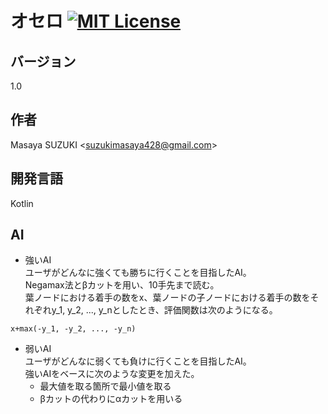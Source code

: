 # オセロ [![MIT License](https://img.shields.io/badge/license-MIT-blue.svg?style=flat)](LICENSE)

## バージョン
1.0

## 作者
Masaya SUZUKI <<suzukimasaya428@gmail.com>>

## 開発言語
Kotlin

## AI
* 強いAI  
ユーザがどんなに強くても勝ちに行くことを目指したAI。  
Negamax法とβカットを用い、10手先まで読む。  
葉ノードにおける着手の数をx、葉ノードの子ノードにおける着手の数をそれぞれy_1, y_2, ..., y_nとしたとき、評価関数は次のようになる。
```
x+max(-y_1, -y_2, ..., -y_n)
```


* 弱いAI  
ユーザがどんなに弱くても負けに行くことを目指したAI。  
強いAIをベースに次のような変更を加えた。
  * 最大値を取る箇所で最小値を取る
  * βカットの代わりにαカットを用いる
